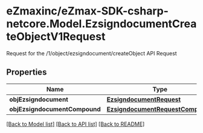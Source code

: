 # eZmaxinc/eZmax-SDK-csharp-netcore.Model.EzsigndocumentCreateObjectV1Request
Request for the /1/object/ezsigndocument/createObject API Request

## Properties

Name | Type | Description | Notes
------------ | ------------- | ------------- | -------------
**objEzsigndocument** | [**EzsigndocumentRequest**](EzsigndocumentRequest.md) |  | [optional] 
**objEzsigndocumentCompound** | [**EzsigndocumentRequestCompound**](EzsigndocumentRequestCompound.md) |  | [optional] 

[[Back to Model list]](../README.md#documentation-for-models) [[Back to API list]](../README.md#documentation-for-api-endpoints) [[Back to README]](../README.md)

